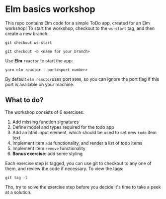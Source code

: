 # Elm basics workshop

This repo contains Elm code for a simple ToDo app, created for an Elm workshop!
To start the workshop, checkout to the `ws-start` tag, and then create a new
branch:

```
git checkout ws-start

git checkout -b <name for your branch>
```

Use **Elm** `reactor` to start the app:

```
yarn elm reactor --port=<port number>
```

By default `elm reactor`uses port `8000`, so you can ignore the port flag if 
this port is available on your machine.


## What to do?

The workshop consists of 6 exercises:

1. Add missing function signatures
2. Define model and types required for the todo app
3. Add an html input element, which should be used to set new `todo` item text
4. Implement item `add` functionality, and render a list of todo items
5. Implement item `remove` functionality
6. **Bonus exercise**: add some styling


Each exercise step is tagged, you can use git to checkout to any one of them,
and review the code if necessary. To view the tags:

```
git tag -l
```

Tho, try to solve the exercise step before you decide it's time to take a peek
at a solution.
